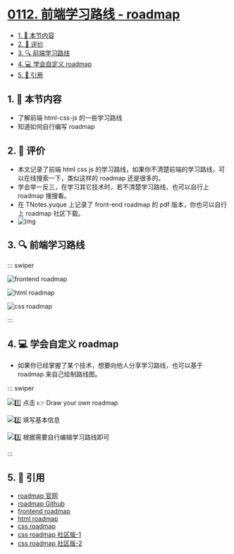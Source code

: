 # [0112. 前端学习路线 - roadmap](https://github.com/tnotesjs/TNotes.javascript/tree/main/notes/0112.%20%E5%89%8D%E7%AB%AF%E5%AD%A6%E4%B9%A0%E8%B7%AF%E7%BA%BF%20-%20roadmap)

<!-- region:toc -->

- [1. 🎯 本节内容](#1--本节内容)
- [2. 🫧 评价](#2--评价)
- [3. 🔍 前端学习路线](#3--前端学习路线)
- [4. 💻 学会自定义 roadmap](#4--学会自定义-roadmap)
- [5. 🔗 引用](#5--引用)

<!-- endregion:toc -->

## 1. 🎯 本节内容

- 了解前端 html-css-js 的一些学习路线
- 知道如何自行编写 roadmap

## 2. 🫧 评价

- 本文记录了前端 html css js 的学习路线，如果你不清楚前端的学习路线，可以在线搜索一下，类似这样的 roadmap 还是很多的。
- 学会举一反三，在学习其它技术时，若不清楚学习路线，也可以自行上 roadmap 搜搜看。
- 在 TNotes.yuque 上记录了 front-end roadmap 的 pdf 版本，你也可以自行上 roadmap 社区下载。
- ![img](https://cdn.jsdelivr.net/gh/tnotesjs/imgs@main/2025-08-19-15-54-51.png)

## 3. 🔍 前端学习路线

::: swiper

![frontend roadmap](https://cdn.jsdelivr.net/gh/tnotesjs/imgs@main/2025-05-25-13-48-15.png)

![html roadmap](https://cdn.jsdelivr.net/gh/tnotesjs/imgs@main/2025-05-25-13-40-30.png)

![css roadmap](https://cdn.jsdelivr.net/gh/tnotesjs/imgs@main/2025-05-25-13-42-23.png)

:::

## 4. 💻 学会自定义 roadmap

- 如果你已经掌握了某个技术，想要向他人分享学习路线，也可以基于 roadmap 来自己绘制路线图。

::: swiper

![1️⃣ 点击 👉 Draw your own roadmap](https://cdn.jsdelivr.net/gh/tnotesjs/imgs@main/2025-08-19-15-44-39.png)

![2️⃣ 填写基本信息](https://cdn.jsdelivr.net/gh/tnotesjs/imgs@main/2025-08-19-15-47-17.png)

![3️⃣ 根据需要自行编辑学习路线即可](https://cdn.jsdelivr.net/gh/tnotesjs/imgs@main/2025-08-19-15-49-40.png)

:::

## 5. 🔗 引用

- [roadmap 官网][1]
- [roadmap Github][2]
- [frontend roadmap][3]
- [html roadmap][4]
- [css roadmap][5]
- [css roadmap 社区版-1][6]
- [css roadmap 社区版-2][7]

[1]: https://roadmap.sh
[2]: https://github.com/kamranahmedse/developer-roadmap
[3]: https://roadmap.sh/frontend
[4]: https://www.tutorialspoint.com/html/html_roadmap.htm
[5]: https://www.tutorialspoint.com/css/css_roadmap.htm
[6]: https://roadmap.sh/r/css-pbthg
[7]: https://roadmap.sh/r/css-6nqag
